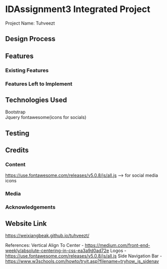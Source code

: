 # IDAssignment3 Integrated Project
Project Name: Tuhveezt

## Design Process


## Features


### Existing Features


### Features Left to Implement


## Technologies Used
Bootstrap <br>
Jquery
fontawesome(icons for socials)

## Testing


## Credits

### Content
https://use.fontawesome.com/releases/v5.0.8/js/all.js --> for social media icons

### Media


### Acknowledgements


## Website Link
https://weixiangbeak.github.io/tuhveezt/

References:
Vertical Align To Center - https://medium.com/front-end-weekly/absolute-centering-in-css-ea3a9d0ad72e
Logos - https://use.fontawesome.com/releases/v5.0.8/js/all.js
Side Navigation Bar - https://www.w3schools.com/howto/tryit.asp?filename=tryhow_js_sidenav